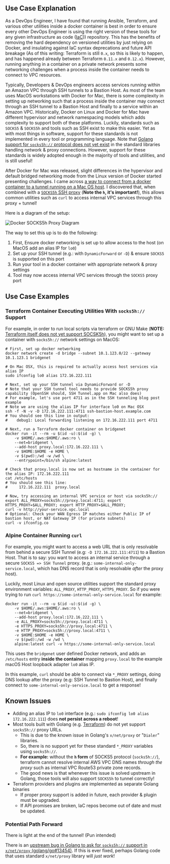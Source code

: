 ## Use Case Explanation

As a DevOps Engineer, I have found that running Ansible, Terraform, and various other utilities inside a docker container is best in order to ensure every other DevOps Engineer is using the right version of these tools for any given infrastructure as code ([IaC](https://en.wikipedia.org/wiki/Infrastructure_as_Code))) repository. This has the benefits of removing the hard dependency on versioned utilities by just relying on Docker, and insulating against IaC syntax deprecations and future API breakage (As of this writing: Terraform is still `0.x`, so this is likely to happen, and has happened already between Terraform `0.11.x` and `0.12.x`). However, running anything in a container on a private network presents some networking challenges when a process inside the container needs to connect to VPC resources.

Typically, Developers & DevOps engineers access services running within an Amazon VPC through SSH tunnels to a Bastion Host.  As most of the team uses MacOS workstations with Docker for Mac, there is some complexity in setting up networking such that a process inside the container may connect through an SSH tunnel to a Bastion Host and finally to a service within an Amazon VPC.  Historically, Docker on Linux and Docker for Mac have different hypervisor and network namespacing models which adds complexity to support both of these platforms.  Luckily, standards such as `SOCKS5` & `SOCKS5h` and tools such as SSH exist to make this easier.  Yet as with most things in software, support for these standards is not implemented in every tool or programming language.  Note that [Golang support for `socks5h://` protocol does not yet exist](https://github.com/golang/go/issues/13454) in the standard libraries handling network & proxy connections.  However, support for these standards is widely adopted enough in the majority of tools and utilities, and is still useful! 

After Docker for Mac was released, slight differences in the hypervisor and default bridged networking mode from the Linux version of Docker started presenting challenges.  I came across [a way to connect from a docker container to a tunnel running on a Mac OS host](https://forums.docker.com/t/accessing-host-machine-from-within-docker-container/14248/5).  I discovered that, when combined with a [`SOCKS5h` SSH proxy](https://blog.mafr.de/2013/11/24/setting-up-a-socks-proxy-using-openssh/) (**Note the `h`, it's important!**), this allows common utilities such as `curl` to access internal VPC services through this proxy + tunnel!

Here is a diagram of the setup:

![Docker SOCKS5h Proxy Diagram](https://gist.githubusercontent.com/trinitronx/6427d6454fb3b121fc2ab5ca7ac766bc/raw/3ae15b71a550f3b17fc12257322d7e43ab5ba770/docker-socks5h-diagram.svg?sanitize=true)

The way to set this up is to do the following:

1. First, Ensure docker networking is set up to allow access to the host (on MacOS add an alias IP for `lo0`)
2. Set up your SSH tunnel (e.g.: with `DynamicForward` or `-D`) & ensure `SOCKS5` is supported on this port
3. Run your tool in a docker container with appropriate network & proxy settings
4. Tool may now access internal VPC services through the `SOCKS5` proxy port

## Use Case Examples

### Terraform Container Executing Utilities With `socks5h://` Support

For example, in order to run local scripts via terraform or GNU Make (**NOTE:** [Terraform itself does not yet support SOCSK5h](https://github.com/hashicorp/terraform/issues/17754)), you might want to set up a container with `socks5h://` network settings on MacOS:

    # First, set up docker networking
    docker network create -d bridge --subnet 10.1.123.0/22 --gateway 10.1.123.1 bridgenet
        
    # On Mac OSX, this is required to actually access host services via alias IP
    sudo ifconfig lo0 alias 172.16.222.111
    
    # Next, set up your SSH tunnel via DynamicForward or -D
    # Note that your SSH tunnel tool needs to provide SOCKS5h proxy capability (OpenSSH should, SSH Tunnel.app on Mac also does)
    # For example, let's use port 4711 as in the SSH tunneling blog post example
    # Note we are using the alias IP for interface lo0 on Mac OSX
    ssh -f -N -v -D 172.16.222.111:4711 ssh-bastion-host.example.com
    # You should see this line in output:
    #    debug1: Local forwarding listening on 172.16.222.111 port 4711
    
    # Next, run a Terraform docker container on bridgenet
    docker run -it --rm -u $(id -u):$(id -g) \
        -v $HOME/.aws:$HOME/.aws:ro \
        --net=bridgenet \
        --add-host proxy.local:172.16.222.111 \
        -v $HOME:$HOME -e HOME \
        -v $(pwd):/wd -w /wd \
        --entrypoint=/bin/sh alpine:latest
    
    # Check that proxy.local is now set as hostname in the container for the alias IP: 172.16.222.111
    cat /etc/hosts
    # You should see this line:
    #     172.16.222.111  proxy.local
    
    # Now, try accessing an internal VPC service or host via socks5h://
    export ALL_PROXY=socks5h://proxy.local:4711; export HTTPS_PROXY=$ALL_PROXY; export HTTP_PROXY=$ALL_PROXY;
    curl -v http://your-service.vpc.local
    # Optional: Check your WAN Egress IP matches either Public IP of bastion host, or NAT Gateway IP (for private subnets)
    curl -v ifconfig.co



### Alpine Container Running `curl`

For example, you might want to access a web URL that is only resolvable from behind a secure SSH Tunnel (e.g: `-D 172.16.222.111:4711`) to a Bastion Host.  That is to say: you want to access an internal service through a secure `SOCKS5 => SSH Tunnel` proxy.  (e.g.: `some-internal-only-service.local`, which has DNS record that is only resolvable _after_ the proxy host).

Luckily, most Linux and open source utilities support the standard proxy environment variables: `ALL_PROXY`, `HTTP_PROXY`, `HTTPS_PROXY`.  So if you were trying to run `curl https://some-internal-only-service.local` for example:

    docker run -it --rm -u $(id -u):$(id -g) \
        -v $HOME/.aws:$HOME/.aws:ro \
        --net=bridgenet \
        --add-host proxy.local:172.16.222.111 \
        -e ALL_PROXY=socks5h://proxy.local:4711 \
        -e HTTPS_PROXY=socks5h://proxy.local:4711 \
        -e HTTP_PROXY=socks5h://proxy.local:4711 \
        -v $HOME:$HOME -e HOME \
        -v $(pwd):/wd -w /wd \
        alpine:latest curl -v https://some-internal-only-service.local

This uses the `bridgenet` user defined Docker network, and adds an `/etc/hosts` entry **inside the container** mapping `proxy.local` to the example macOS Host loopback adapter `lo0` alias IP.

In this example, `curl` should be able to connect via `*_PROXY` settings, doing DNS lookup after the proxy (e.g: SSH Tunnel to Bastion Host), and finally connect to `some-internal-only-service.local` to get a response!

## Known Issues

- Adding an alias IP to `lo0` interface (e.g.: `sudo ifconfig lo0 alias 172.16.222.111`) does **not persist across a reboot**!
- Most tools built with Golang (e.g. [Terraform](https://github.com/hashicorp/terraform/issues/17754)) do not yet support `socks5h://` proxy URLs.
  - This is due to the known issue in Golang's `x/net/proxy` or "`Dialer`" libraries.
  - So, there is no support yet for these standard `*_PROXY` variables using `socks5h://`.
  - **For example:** without the **`h` form** of SOCKS5 protocol (`socks5h://`), terraform cannot resolve internal AWS VPC DNS names _through the proxy_ such as internal VPC Route53 private zone records.
  - The good news is that whenever this issue is solved upstream in Golang, those tools will also support `SOCKS5h` to tunnel correctly!
- Terraform providers and plugins are implemented as separate Golang binaries
  - If proper proxy support is added in future, each provider & plugin must be upgraded.
  - If API promises are broken, IaC repos become out of date and must be updated.


### Potential Path Forward

There is light at the end of the tunnel! (Pun intended)

There is an [upstream bug in Golang to ask for `socks5h://` support in `x/net/proxy` (golang/go#13454)](https://github.com/golang/go/issues/13454).  If this is ever fixed, perhaps Golang code that uses standard `x/net/proxy` library will _just work_!
